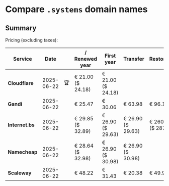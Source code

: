 # Compare `.systems` domain names

## Summary

Pricing (excluding taxes):

| Service | Date |  | / Renewed year | First year | Transfer | Restoration |
|--|--|--|--|--|--|--|
| **Cloudflare** | 2025-06-22 | 🏆 | € 21.00<br>($ 24.18) | € 21.00<br>($ 24.18) |  |  |
| **Gandi** | 2025-06-22 |  | € 25.47 | € 30.06 | € 63.98 | € 96.18 |
| **Internet.bs** | 2025-06-22 |  | € 29.85<br>($ 32.89) | € 26.90<br>($ 29.63) | € 26.90<br>($ 29.63) | € 260.59<br>($ 287.09) |
| **Namecheap** | 2025-06-22 |  | € 28.64<br>($ 32.98) | € 26.90<br>($ 30.98) | € 26.90<br>($ 30.98) |  |
| **Scaleway** | 2025-06-22 |  | € 48.22 | € 31.43 | € 20.38 | € 49.99 |
